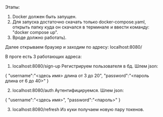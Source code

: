 Этапы:
  1. Docker должен быть запущен.
  2. Для запуска достаточно скачать только docker-compose.yaml, открыть папку куда он скачался в терминале и ввести команду: "docker compose up".
  3. Вроде должно работать).

Далее открываем браузер и заходим по адресу: localhost:8080/

В проге есть 3 работающих адреса:

  1.  localhost:8080/sign-up
Регистрируем пользователя в бд. Шлем json:

{
  "username":"<здесь имя> длина от 3 до 20",
  "password":"<пароль длина от 6 до 40>"
}

  2.  localhost:8080/auth
Аутентифицируемся. Шлем json:

{
  "username":"<здесь имя>",
  "password":"<пароль>"
}

  3.  localhost:8080/refresh
Из куки получаем новую пару токенов.
